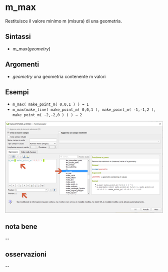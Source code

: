# m_max

Restituisce il valore minimo m (misura) di una geometria.

## Sintassi

* m_max(_geometry_)

## Argomenti

* _geometry_ una geometria contenente m valori

## Esempi

* `m_max( make_point_m( 0,0,1 ) ) → 1`
* `m_max(make_line( make_point_m( 0,0,1 ), make_point_m( -1,-1,2 ), make_point_m( -2,-2,0 ) ) ) → 2`

![](../../img/geometria/m_max/m_max1.png)

## nota bene

--

## osservazioni

--
